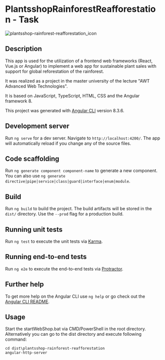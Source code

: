 # PlantsshopRainforestReafforestation - Task

![plantsshop-rainforest-reafforestation_icon](https://user-images.githubusercontent.com/19223435/134480181-143d7b0c-4de2-4c88-a63b-0dedabee7972.png)

## Description

This app is used for the utilization of a frontend web frameworks (React, Vue.js or Angular) 
to implement a web app for sustainable plant sales with support for 
global reforestation of the rainforest.

It was realized as a project in the master university of the lecture "AWT Advanced Web Technologies".

It is based on JavaScript, TypeScript, HTML, CSS and the Angular framework 8.

This project was generated with [Angular CLI](https://github.com/angular/angular-cli) version 8.3.6.

## Development server

Run `ng serve` for a dev server. Navigate to `http://localhost:4200/`. The app will automatically reload if you change any of the source files.

## Code scaffolding

Run `ng generate component component-name` to generate a new component. You can also use `ng generate directive|pipe|service|class|guard|interface|enum|module`.

## Build

Run `ng build` to build the project. The build artifacts will be stored in the `dist/` directory. Use the `--prod` flag for a production build.

## Running unit tests

Run `ng test` to execute the unit tests via [Karma](https://karma-runner.github.io).

## Running end-to-end tests

Run `ng e2e` to execute the end-to-end tests via [Protractor](http://www.protractortest.org/).

## Further help

To get more help on the Angular CLI use `ng help` or go check out the [Angular CLI README](https://github.com/angular/angular-cli/blob/master/README.md).

## Usage

Start the startWebShop.bat via CMD/PowerShell in the root directory. Alternatively you can go to the dist directory and execute following command:

```
cd dist\plantsshop-rainforest-reafforestation
angular-http-server
```

